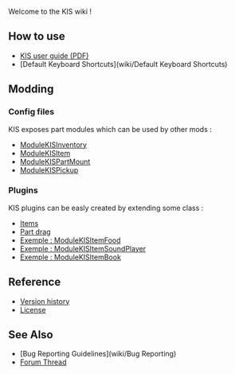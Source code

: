 Welcome to the KIS wiki !

## How to use
- [KIS user guide (PDF)](https://github.com/KospY/KIS/blob/master/UserGuide.pdf)
- [Default Keyboard Shortcuts](wiki/Default Keyboard Shortcuts)

## Modding

### Config files
KIS exposes part modules which can be used by other mods :
- [ModuleKISInventory](wiki/ModuleKISInventory)
- [ModuleKISItem](wiki/ModuleKISItem)
- [ModuleKISPartMount](wiki/ModuleKISPartMount)
- [ModuleKISPickup](wiki/ModuleKISPickup)

### Plugins
KIS plugins can be easly created by extending some class :
- [Items](wiki/ItemPlugin)
- [Part drag](wiki/PartDragPlugin)
- [Exemple : ModuleKISItemFood](https://github.com/KospY/KIS/blob/master/codeexemple.pdf)
- [Exemple : ModuleKISItemSoundPlayer](https://github.com/KospY/KIS/blob/master/codeexemple.pdf)
- [Exemple : ModuleKISItemBook](https://github.com/KospY/KIS/blob/master/codeexemple.pdf)


## Reference
- [Version history](wiki/Changelog)
- [License](https://github.com/KospY/KIS/blob/master/LICENSE.md)

## See Also
- [Bug Reporting Guidelines](wiki/Bug Reporting)
- [Forum Thread](//)
